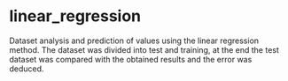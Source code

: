 # linear_regression
Dataset analysis and prediction of values using the linear regression method. 
The dataset was divided into test and training, at the end the test dataset was compared with the obtained results and the error was deduced.

